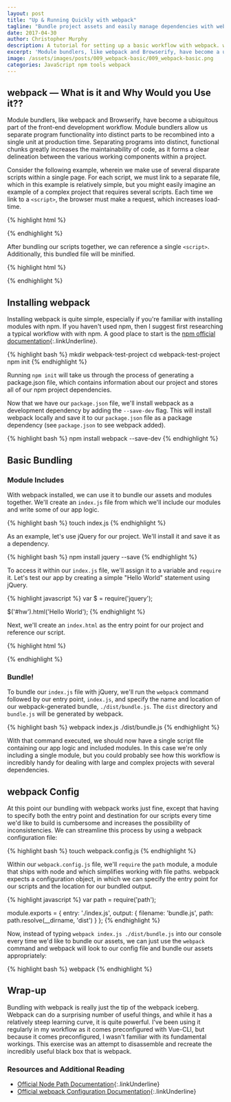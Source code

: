 ```yaml
---
layout: post
title: "Up & Running Quickly with webpack"
tagline: "Bundle project assets and easily manage dependencies with webpack."
date: 2017-04-30
author: Christopher Murphy
description: A tutorial for setting up a basic workflow with webpack. webpack allows you to bundle project assets and modules efficiently and is an incredibly valuable tool in the front-end development workflow.
excerpt: 'Module bundlers, like webpack and Browserify, have become a ubiquitous part of the front-end development workflows. Module bundlers allow us separate program functionality into distinct parts to be recombined into a single unit at production time. Separating programs into distinct, functional chunks greatly increases the maintainability of code, as it forms a clear delineation between the various working components within a project.'
image: /assets/images/posts/009_webpack-basic/009_webpack-basic.png
categories: JavaScript npm tools webpack
---
```


## webpack — What is it and Why Would you Use it??
Module bundlers, like webpack and Browserify, have become a ubiquitous part of the front-end development workflow. Module bundlers allow us separate program functionality into distinct parts to be recombined into a single unit at production time. Separating programs into distinct, functional chunks greatly increases the maintainability of code, as it forms a clear delineation between the various working components within a project.

Consider the following example, wherein we make use of several disparate scripts within a single page. For each script, we must link to a separate file, which in this example is relatively simple, but you might easily imagine an example of a complex project that requires several scripts. Each time we link to a `<script>`, the browser must make a request, which increases load-time.

{% highlight html %}
<!DOCTYPE html>
<html>
  <head>
    <meta charset="utf-8">
    <title>webpack Test Project</title>
  </head>
  <body>
    <script type="text/javascript" src="script-1.js"></script>
    <script type="text/javascript" src="script-2.js"></script>
    <script type="text/javascript" src="script-3.js"></script>
    <script type="text/javascript" src="script-4.js"></script>
  </body>
</html>
{% endhighlight %}

After bundling our scripts together, we can reference a single `<script>`. Additionally, this bundled file will be minified.

{% highlight html %}
<!DOCTYPE html>
<html>
  <head>
    <meta charset="utf-8">
    <title>webpack Test Project</title>
  </head>
  <body>
    <script type="text/javascript" src="bundle.js"></script>
  </body>
</html>
{% endhighlight %}

## Installing webpack
Installing webpack is quite simple, especially if you're familiar with installing modules with npm. If you haven't used npm, then I suggest first researching a typical workflow with with npm. A good place to start is the [npm official documentation][3]{:.linkUnderline}.

{% highlight bash %}
mkdir webpack-test-project
cd webpack-test-project
npm init
{% endhighlight %}

Running `npm init` will take us through the process of generating a package.json file, which contains information about our project and stores all of our npm project dependencies.

Now that we have our `package.json` file, we'll install webpack as a development dependency by adding the `--save-dev` flag. This will install webpack locally and save it to our `package.json` file as a package dependency (see `package.json` to see webpack added).

{% highlight bash %}
npm install webpack --save-dev
{% endhighlight %}

## Basic Bundling
### Module Includes
With webpack installed, we can use it to bundle our assets and modules together. We'll create an `index.js` file from which we'll include our modules and write some of our app logic.

{% highlight bash %}
touch index.js
{% endhighlight %}

As an example, let's use jQuery for our project. We'll install it and save it as a dependency.

{% highlight bash %}
npm install jquery --save
{% endhighlight %}

To access it within our `index.js` file, we'll assign it to a variable and `require` it. Let's test our app by creating a simple "Hello World" statement using jQuery.

{% highlight javascript %}
var $ = require('jquery');

$('#hw').html('Hello World');
{% endhighlight %}

Next, we'll create an `index.html` as the entry point for our project and reference our script.

{% highlight html %}
<!DOCTYPE html>
<html>
  <head>
    <meta charset="utf-8">
    <title>webpack Test Project</title>
  </head>
  <body>
    <div id="hw"></div>
    <script type="text/javascript" src="./dist/bundle.js"></script>
  </body>
</html>
{% endhighlight %}

### Bundle!
To bundle our `index.js` file with jQuery, we'll run the `webpack` command followed by our entry point, `index.js`, and specify the name and location of our webpack-generated bundle, `./dist/bundle.js`. The `dist` directory and `bundle.js` will be generated by webpack.

{% highlight bash %}
webpack index.js ./dist/bundle.js
{% endhighlight %}

With that command executed, we should now have a single script file containing our app logic and included modules. In this case we're only including a single module, but you could probably see how this workflow is incredibly handy for dealing with large and complex projects with several dependencies.

## webpack Config
At this point our bundling with webpack works just fine, except that having to specify both the entry point and destination for our scripts every time we'd like to build is cumbersome and increases the possibility of inconsistencies. We can streamline this process by using a webpack configuration file:

{% highlight bash %}
touch webpack.config.js
{% endhighlight %}

Within our `webpack.config.js` file, we'll `require` the `path` module, a module that ships with node and which simplifies working with file paths. webpack expects a configuration object, in which we can specify the entry point for our scripts and the location for our bundled output.

{% highlight javascript %}
var path = require('path');

module.exports = {
  entry: './index.js',
  output: {
    filename: 'bundle.js',
    path: path.resolve(__dirname, 'dist')
  }
};
{% endhighlight %}

Now, instead of typing `webpack index.js ./dist/bundle.js` into our console every time we'd like to bundle our assets, we can just use the `webpack` command and webpack will look to our config file and bundle our assets appropriately:

{% highlight bash %}
webpack
{% endhighlight %}

## Wrap-up
Bundling with webpack is really just the tip of the webpack iceberg. Webpack can do a surprising number of useful things, and while it has a relatively steep learning curve, it is quite powerful. I've been using it regularly in my workflow as it comes preconfigured with Vue-CLI, but because it comes preconfigured, I wasn't familiar with its fundamental workings. This exercise was an attempt to disassemble and recreate the incredibly useful black box that is webpack.
### Resources and Additional Reading
- [Official Node Path Documentation][1]{:.linkUnderline}
- [Official webpack Configuration Documentation][2]{:.linkUnderline}

[1]: https://nodejs.org/docs/latest/api/path.html "Official Node Path Documentation"
[2]: https://webpack.js.org/configuration/ "Official webpack Configuration Documentation"
[3]: https://docs.npmjs.com/getting-started/what-is-npm "npm Getting Started"
